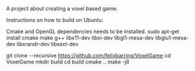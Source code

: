 
A project about creating a voxel based game.

Instructions on how to build on Ubuntu:

Cmake and OpenGL dependencies needs to be installed.
sudo apt-get install cmake make g++ libx11-dev libxi-dev libgl1-mesa-dev libglu1-mesa-dev libxrandr-dev libxext-dev

git clone --recursive https://github.com/felixbarring/VoxelGame
cd VoxelGame
mkdir build
cd build
cmake ..
make -j8